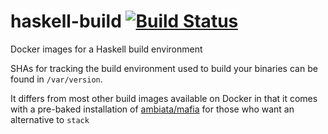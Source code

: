 # haskell-build [![Build Status](https://img.shields.io/travis/irreverent-pixel-feats/haskell-ubuntu-xenial-build-8.0.2?style=flat)](https://travis-ci.org/irreverent-pixel-feats/haskell-ubuntu-xenial-build-8.0.2)

Docker images for a Haskell build environment

SHAs for tracking the build environment used to build your binaries can be found in
`/var/version`.

It differs from most other build images available on Docker in that it comes with
a pre-baked installation of [ambiata/mafia](https://github.org/ambiata/mafia) for those
who want an alternative to `stack`
